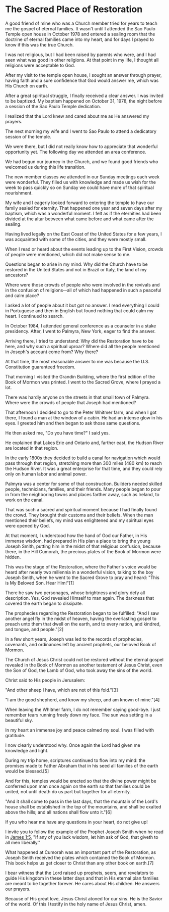 # The Sacred Place of Restoration

A good friend of mine who was a Church member tried for years to teach me the
gospel of eternal families. It wasn't until I attended the Sao Paulo Temple
open house in October 1978 and entered a sealing room that the doctrine of
eternal families came into my heart, and for days I prayed to know if this was
the true Church.

I was not religious, but I had been raised by parents who were, and I had seen
what was good in other religions. At that point in my life, I thought all
religions were acceptable to God.

After my visit to the temple open house, I sought an answer through prayer,
having faith and a sure confidence that God would answer me, which was His
Church on earth.

After a great spiritual struggle, I finally received a clear answer. I was
invited to be baptized. My baptism happened on October 31, 1978, the night
before a session of the Sao Paulo Temple dedication.

I realized that the Lord knew and cared about me as He answered my prayers.

The next morning my wife and I went to Sao Paulo to attend a dedicatory
session of the temple.

We were there, but I did not really know how to appreciate that wonderful
opportunity yet. The following day we attended an area conference.

We had begun our journey in the Church, and we found good friends who welcomed
us during this life transition.

The new member classes we attended in our Sunday meetings each week were
wonderful. They filled us with knowledge and made us wish for the week to pass
quickly so on Sunday we could have more of that spiritual nourishment.

My wife and I eagerly looked forward to entering the temple to have our family
sealed for eternity. That happened one year and seven days after my baptism,
which was a wonderful moment. I felt as if the eternities had been divided at
the altar between what came before and what came after the sealing.

Having lived legally on the East Coast of the United States for a few years, I
was acquainted with some of the cities, and they were mostly small.

When I read or heard about the events leading up to the First Vision, crowds
of people were mentioned, which did not make sense to me.

Questions began to arise in my mind. Why did the Church have to be restored in
the United States and not in Brazil or Italy, the land of my ancestors?

Where were those crowds of people who were involved in the revivals and in the
confusion of religions--all of which had happened in such a peaceful and calm
place?

I asked a lot of people about it but got no answer. I read everything I could
in Portuguese and then in English but found nothing that could calm my heart.
I continued to search.

In October 1984, I attended general conference as a counselor in a stake
presidency. After, I went to Palmyra, New York, eager to find the answer.

Arriving there, I tried to understand: Why did the Restoration have to be
here, and why such a spiritual uproar? Where did all the people mentioned in
Joseph's account come from? Why there?

At that time, the most reasonable answer to me was because the U.S.
Constitution guaranteed freedom.

That morning I visited the Grandin Building, where the first edition of the
Book of Mormon was printed. I went to the Sacred Grove, where I prayed a lot.

There was hardly anyone on the streets in that small town of Palmyra. Where
were the crowds of people that Joseph had mentioned?

That afternoon I decided to go to the Peter Whitmer farm, and when I got
there, I found a man at the window of a cabin. He had an intense glow in his
eyes. I greeted him and then began to ask those same questions.

He then asked me, "Do you have time?" I said yes.

He explained that Lakes Erie and Ontario and, farther east, the Hudson River
are located in that region.

In the early 1800s they decided to build a canal for navigation which would
pass through that region, stretching more than 300 miles (480 km) to reach the
Hudson River. It was a great enterprise for that time, and they could rely
only on human labor and animal power.

Palmyra was a center for some of that construction. Builders needed skilled
people, technicians, families, and their friends. Many people began to pour in
from the neighboring towns and places farther away, such as Ireland, to work
on the canal.

That was such a sacred and spiritual moment because I had finally found the
crowd. They brought their customs and their beliefs. When the man mentioned
their beliefs, my mind was enlightened and my spiritual eyes were opened by
God.

At that moment, I understood how the hand of God our Father, in His immense
wisdom, had prepared in His plan a place to bring the young Joseph Smith,
putting him in the midst of that religious confusion, because there, in the
Hill Cumorah, the precious plates of the Book of Mormon were hidden.

This was the stage of the Restoration, where the Father's voice would be heard
after nearly two millennia in a wonderful vision, talking to the boy Joseph
Smith, when he went to the Sacred Grove to pray and heard: "This is My Beloved
Son. Hear Him!"[1]

There he saw two personages, whose brightness and glory defy all description.
Yes, God revealed Himself to man again. The darkness that covered the earth
began to dissipate.

The prophecies regarding the Restoration began to be fulfilled: "And I saw
another angel fly in the midst of heaven, having the everlasting gospel to
preach unto them that dwell on the earth, and to every nation, and kindred,
and tongue, and people."[2]

In a few short years, Joseph was led to the records of prophecies, covenants,
and ordinances left by ancient prophets, our beloved Book of Mormon.

The Church of Jesus Christ could not be restored without the eternal gospel
revealed in the Book of Mormon as another testament of Jesus Christ, even the
Son of God, the Lamb of God, who took away the sins of the world.

Christ said to His people in Jerusalem:

"And other sheep I have, which are not of this fold."[3]

"I am the good shepherd, and know my sheep, and am known of mine."[4]

When leaving the Whitmer farm, I do not remember saying good-bye. I just
remember tears running freely down my face. The sun was setting in a beautiful
sky.

In my heart an immense joy and peace calmed my soul. I was filled with
gratitude.

I now clearly understood why. Once again the Lord had given me knowledge and
light.

During my trip home, scriptures continued to flow into my mind: the promises
made to Father Abraham that in his seed all families of the earth would be
blessed.[5]

And for this, temples would be erected so that the divine power might be
conferred upon man once again on the earth so that families could be united,
not until death do us part but together for all eternity.

"And it shall come to pass in the last days, that the mountain of the Lord's
house shall be established in the top of the mountains, and shall be exalted
above the hills; and all nations shall flow unto it."[6]

If you who hear me have any questions in your heart, do not give up!

I invite you to follow the example of the Prophet Joseph Smith when he read in
[James 1:5](/scriptures/nt/james/1.5?lang=eng#4), "If any of you lack wisdom,
let him ask of God, that giveth to all men liberally."

What happened at Cumorah was an important part of the Restoration, as Joseph
Smith received the plates which contained the Book of Mormon. This book helps
us get closer to Christ than any other book on earth.[7]

I bear witness that the Lord raised up prophets, seers, and revelators to
guide His kingdom in these latter days and that in His eternal plan families
are meant to be together forever. He cares about His children. He answers our
prayers.

Because of His great love, Jesus Christ atoned for our sins. He is the Savior
of the world. Of this I testify in the holy name of Jesus Christ, amen.

